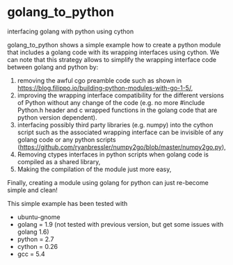 # golang_to_python
interfacing golang with python using cython

golang_to_python shows a simple example how to create a python module that includes a golang code with its wrapping interfaces using cython. We can note that this strategy allows to simplify the wrapping interface code between golang and python by:

1. removing the awful cgo preamble code such as shown in https://blog.filippo.io/building-python-modules-with-go-1-5/,
2. improving the wrapping interface compatibility for the different versions of Python without any change of the code (e.g. no more #include Python.h header and c wrapped functions in the golang code that are python version dependent).
3. interfacing possibly third party libraries (e.g. numpy) into the cython script such as the associated wrapping interface can be invisible of any golang code or any python scripts (https://github.com/ryanbressler/numpy2go/blob/master/numpy2go.py),
4. Removing ctypes interfaces in python scripts when golang code is compiled as a shared library, 
5. Making the compilation of the module just more easy,

Finally, creating a module using golang for python can just re-become simple and clean!

This simple example has been tested with

* ubuntu-gnome
* golang = 1.9 (not tested with previous version, but get some issues with golang 1.6)
* python = 2.7
* cython = 0.26
* gcc = 5.4
